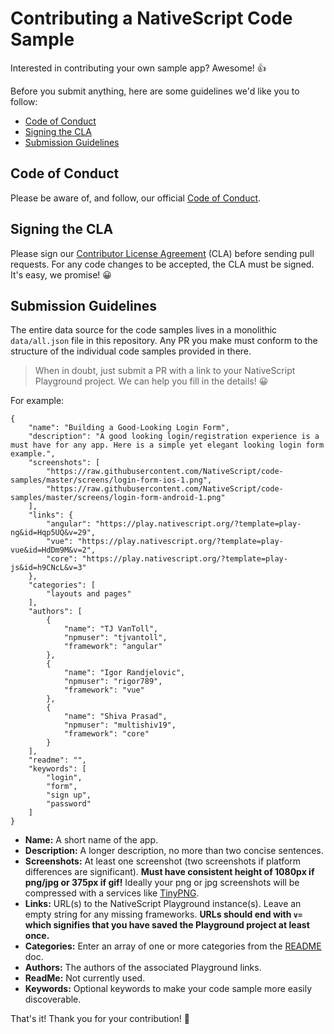 # Contributing a NativeScript Code Sample

Interested in contributing your own sample app? Awesome! 👍

Before you submit anything, here are some guidelines we'd like you to follow:

 - [Code of Conduct](#coc)
 - [Signing the CLA](#cla)
 - [Submission Guidelines](#submit)

## <a name="coc"></a> Code of Conduct

Please be aware of, and follow, our official [Code of Conduct](https://github.com/NativeScript/codeofconduct).

## <a name="cla"></a> Signing the CLA

Please sign our [Contributor License Agreement](http://www.nativescript.org/cla) (CLA) before sending pull requests. For any code changes to be accepted, the CLA must be signed. It's easy, we promise! 😀

## <a name="submit"></a> Submission Guidelines

The entire data source for the code samples lives in a monolithic `data/all.json` file in this repository. Any PR you make must conform to the structure of the individual code samples provided in there.

> When in doubt, just submit a PR with a link to your NativeScript Playground project. We can help you fill in the details! 😀

For example:

	{
		"name": "Building a Good-Looking Login Form",
		"description": "A good looking login/registration experience is a must have for any app. Here is a simple yet elegant looking login form example.",
		"screenshots": [
			"https://raw.githubusercontent.com/NativeScript/code-samples/master/screens/login-form-ios-1.png",
			"https://raw.githubusercontent.com/NativeScript/code-samples/master/screens/login-form-android-1.png"
		],
		"links": {
			"angular": "https://play.nativescript.org/?template=play-ng&id=Hqp5UQ&v=29",
			"vue": "https://play.nativescript.org/?template=play-vue&id=HdDm9M&v=2",
			"core": "https://play.nativescript.org/?template=play-js&id=h9CNcL&v=3"
		},
		"categories": [
			"layouts and pages"
		],
		"authors": [
			{
				"name": "TJ VanToll",
				"npmuser": "tjvantoll",
				"framework": "angular"
			},
			{
				"name": "Igor Randjelovic",
				"npmuser": "rigor789",
				"framework": "vue"
			},
			{
				"name": "Shiva Prasad",
				"npmuser": "multishiv19",
				"framework": "core"
			}
		],
		"readme": "",
		"keywords": [
			"login",
			"form",
			"sign up",
			"password"
		]
	}

- **Name:** A short name of the app.
- **Description:** A longer description, no more than two concise sentences.
- **Screenshots:** At least one screenshot (two screenshots if platform differences are significant). **Must have consistent height of 1080px if png/jpg or 375px if gif!** Ideally your png or jpg screenshots will be compressed with a services like [TinyPNG](https://tinypng.com/).
- **Links:** URL(s) to the NativeScript Playground instance(s). Leave an empty string for any missing frameworks. **URLs should end with `v=` which signifies that you have saved the Playground project at least once.**
- **Categories:** Enter an array of one or more categories from the [README](readme.md) doc.
- **Authors:** The authors of the associated Playground links.
- **ReadMe:** Not currently used.
- **Keywords:** Optional keywords to make your code sample more easily discoverable.

That's it! Thank you for your contribution! 🤗